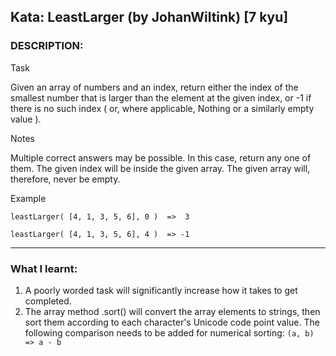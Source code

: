 ## Kata: LeastLarger (by JohanWiltink) [7 kyu]

### DESCRIPTION:

Task

Given an array of numbers and an index, return either the index of the smallest number that is larger than the element at the given index, or -1 if there is no such index ( or, where applicable, Nothing or a similarly empty value ).

Notes

Multiple correct answers may be possible. In this case, return any one of them.
The given index will be inside the given array.
The given array will, therefore, never be empty.

Example

`leastLarger( [4, 1, 3, 5, 6], 0 )  =>  3`

`leastLarger( [4, 1, 3, 5, 6], 4 )  => -1`

---
### What I learnt:

1. A poorly worded task will significantly increase how it takes to get completed.
2. The array method .sort() will convert the array elements to strings, then sort them according to each character's Unicode code point value.
   The following comparison needs to be added for numerical sorting:
   `(a, b) => a - b`
